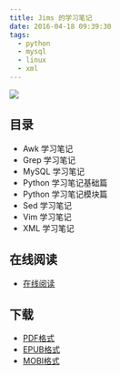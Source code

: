 ```yaml
---
title: Jims 的学习笔记
date: 2016-04-18 09:39:30
tags:
  - python
  - mysql
  - linux
  - xml
---
```


![](https://ek8whxe.cloudimg.io/s/width/226/https://www.gitbook.com/cover/book/wizardforcel/note-by-jims.jpg?build=1452162345819&v=12.0.4)

## 目录 ##

+ Awk 学习笔记
+ Grep 学习笔记
+ MySQL 学习笔记
+ Python 学习笔记基础篇
+ Python 学习笔记模块篇
+ Sed 学习笔记
+ Vim 学习笔记
+ XML 学习笔记

<!--more-->

## 在线阅读 ##

+ [在线阅读](https://www.gitbook.com/book/wizardforcel/note-by-jims/details)

## 下载 ##

+ [PDF格式](https://www.gitbook.com/download/pdf/book/wizardforcel/note-by-jims)
+ [EPUB格式](https://www.gitbook.com/download/epub/book/wizardforcel/note-by-jims)
+ [MOBI格式](https://www.gitbook.com/download/mobi/book/wizardforcel/note-by-jims)
